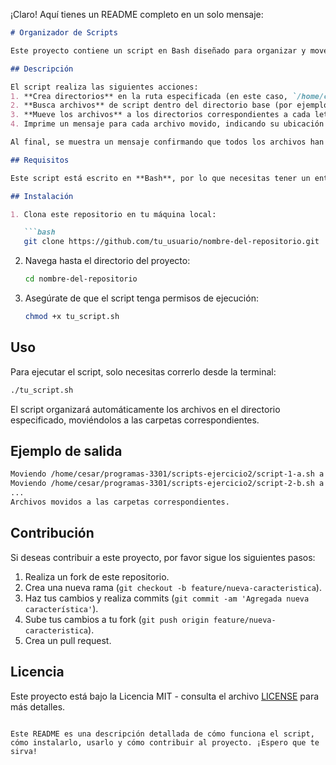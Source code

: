 ¡Claro! Aquí tienes un README completo en un solo mensaje:

```markdown
# Organizador de Scripts

Este proyecto contiene un script en Bash diseñado para organizar y mover archivos de script a directorios específicos. El objetivo es crear un conjunto de directorios, cada uno correspondiente a una letra del abecedario, y mover los archivos de script en función de su nombre.

## Descripción

El script realiza las siguientes acciones:
1. **Crea directorios** en la ruta especificada (en este caso, `/home/cesar/programas-3301/scripts-ejercicio2`) para cada letra del abecedario (`a` a `z`).
2. **Busca archivos** de script dentro del directorio base (por ejemplo, `script-1-a.sh`, `script-2-b.sh`).
3. **Mueve los archivos** a los directorios correspondientes a cada letra (por ejemplo, `a` a su directorio `a`, `b` a su directorio `b`, etc.).
4. Imprime un mensaje para cada archivo movido, indicando su ubicación original y el directorio al que fue movido.

Al final, se muestra un mensaje confirmando que todos los archivos han sido movidos.

## Requisitos

Este script está escrito en **Bash**, por lo que necesitas tener un entorno compatible con Bash (como Linux o macOS).

## Instalación

1. Clona este repositorio en tu máquina local:

   ```bash
   git clone https://github.com/tu_usuario/nombre-del-repositorio.git
   ```

2. Navega hasta el directorio del proyecto:

   ```bash
   cd nombre-del-repositorio
   ```

3. Asegúrate de que el script tenga permisos de ejecución:

   ```bash
   chmod +x tu_script.sh
   ```

## Uso

Para ejecutar el script, solo necesitas correrlo desde la terminal:

```bash
./tu_script.sh
```

El script organizará automáticamente los archivos en el directorio especificado, moviéndolos a las carpetas correspondientes.

## Ejemplo de salida

```bash
Moviendo /home/cesar/programas-3301/scripts-ejercicio2/script-1-a.sh a /home/cesar/programas-3301/scripts-ejercicio2/a/
Moviendo /home/cesar/programas-3301/scripts-ejercicio2/script-2-b.sh a /home/cesar/programas-3301/scripts-ejercicio2/b/
...
Archivos movidos a las carpetas correspondientes.
```

## Contribución

Si deseas contribuir a este proyecto, por favor sigue los siguientes pasos:

1. Realiza un fork de este repositorio.
2. Crea una nueva rama (`git checkout -b feature/nueva-caracteristica`).
3. Haz tus cambios y realiza commits (`git commit -am 'Agregada nueva característica'`).
4. Sube tus cambios a tu fork (`git push origin feature/nueva-caracteristica`).
5. Crea un pull request.

## Licencia

Este proyecto está bajo la Licencia MIT - consulta el archivo [LICENSE](LICENSE) para más detalles.
```

Este README es una descripción detallada de cómo funciona el script, cómo instalarlo, usarlo y cómo contribuir al proyecto. ¡Espero que te sirva!
